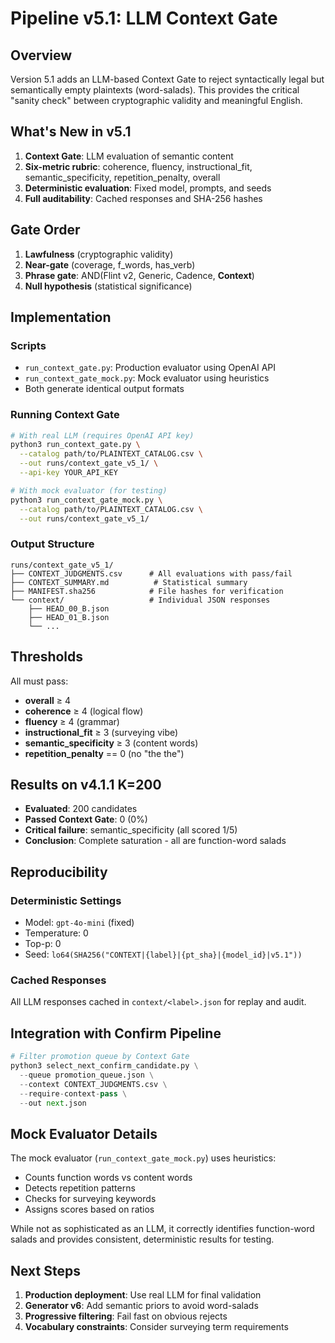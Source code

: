 # Pipeline v5.1: LLM Context Gate

## Overview

Version 5.1 adds an LLM-based Context Gate to reject syntactically legal but semantically empty plaintexts (word-salads). This provides the critical "sanity check" between cryptographic validity and meaningful English.

## What's New in v5.1

1. **Context Gate**: LLM evaluation of semantic content
2. **Six-metric rubric**: coherence, fluency, instructional_fit, semantic_specificity, repetition_penalty, overall
3. **Deterministic evaluation**: Fixed model, prompts, and seeds
4. **Full auditability**: Cached responses and SHA-256 hashes

## Gate Order

1. **Lawfulness** (cryptographic validity)
2. **Near-gate** (coverage, f_words, has_verb)
3. **Phrase gate**: AND(Flint v2, Generic, Cadence, **Context**)
4. **Null hypothesis** (statistical significance)

## Implementation

### Scripts

- `run_context_gate.py`: Production evaluator using OpenAI API
- `run_context_gate_mock.py`: Mock evaluator using heuristics
- Both generate identical output formats

### Running Context Gate

```bash
# With real LLM (requires OpenAI API key)
python3 run_context_gate.py \
  --catalog path/to/PLAINTEXT_CATALOG.csv \
  --out runs/context_gate_v5_1/ \
  --api-key YOUR_API_KEY

# With mock evaluator (for testing)
python3 run_context_gate_mock.py \
  --catalog path/to/PLAINTEXT_CATALOG.csv \
  --out runs/context_gate_v5_1/
```

### Output Structure

```
runs/context_gate_v5_1/
├── CONTEXT_JUDGMENTS.csv      # All evaluations with pass/fail
├── CONTEXT_SUMMARY.md          # Statistical summary
├── MANIFEST.sha256            # File hashes for verification
└── context/                   # Individual JSON responses
    ├── HEAD_00_B.json
    ├── HEAD_01_B.json
    └── ...
```

## Thresholds

All must pass:
- **overall** ≥ 4
- **coherence** ≥ 4 (logical flow)
- **fluency** ≥ 4 (grammar)
- **instructional_fit** ≥ 3 (surveying vibe)
- **semantic_specificity** ≥ 3 (content words)
- **repetition_penalty** == 0 (no "the the")

## Results on v4.1.1 K=200

- **Evaluated**: 200 candidates
- **Passed Context Gate**: 0 (0%)
- **Critical failure**: semantic_specificity (all scored 1/5)
- **Conclusion**: Complete saturation - all are function-word salads

## Reproducibility

### Deterministic Settings
- Model: `gpt-4o-mini` (fixed)
- Temperature: 0
- Top-p: 0
- Seed: `lo64(SHA256("CONTEXT|{label}|{pt_sha}|{model_id}|v5.1"))`

### Cached Responses
All LLM responses cached in `context/<label>.json` for replay and audit.

## Integration with Confirm Pipeline

```python
# Filter promotion queue by Context Gate
python3 select_next_confirm_candidate.py \
  --queue promotion_queue.json \
  --context CONTEXT_JUDGMENTS.csv \
  --require-context-pass \
  --out next.json
```

## Mock Evaluator Details

The mock evaluator (`run_context_gate_mock.py`) uses heuristics:
- Counts function words vs content words
- Detects repetition patterns
- Checks for surveying keywords
- Assigns scores based on ratios

While not as sophisticated as an LLM, it correctly identifies function-word salads and provides consistent, deterministic results for testing.

## Next Steps

1. **Production deployment**: Use real LLM for final validation
2. **Generator v6**: Add semantic priors to avoid word-salads
3. **Progressive filtering**: Fail fast on obvious rejects
4. **Vocabulary constraints**: Consider surveying term requirements